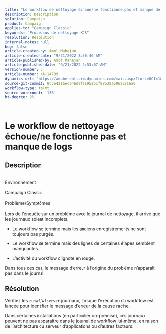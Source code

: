 ```yaml
---
title: "Le workflow de nettoyage échoue/ne fonctionne pas et manque de logs"
description: Description
solution: Campaign
product: Campaign
applies-to: "Campaign Classic"
keywords: "Processus de nettoyage KCS"
resolution: Resolution
internal-notes: null
bug: false
article-created-by: Amol Mahajan
article-created-date: "9/21/2022 8:30:46 AM"
article-published-by: Amol Mahajan
article-published-date: "9/21/2022 9:53:07 AM"
version-number: 3
article-number: KA-14799
dynamics-url: "https://adobe-ent.crm.dynamics.com/main.aspx?forceUCI=1&pagetype=entityrecord&etn=knowledgearticle&id=ae0018ac-8739-ed11-9db1-002248086cae"
source-git-commit: 0c3e421beca46d9fe1952b1f98538a50697216a0
workflow-type: tm+mt
source-wordcount: '136'
ht-degree: 2%

---
```


# Le workflow de nettoyage échoue/ne fonctionne pas et manque de logs

## Description

<br>Environnement<br><br>
Campaign Classic
<br><br>Problème/Symptômes<br><br>
Lors de l’enquête sur un problème avec le journal de nettoyage, il arrive que les journaux soient incomplets.

- Le workflow se termine mais les anciens enregistrements ne sont toujours pas purgés.

- Le workflow se termine mais des lignes de certaines étapes semblent manquantes.

- L’activité du workflow clignote en rouge.

Dans tous ces cas, le message d’erreur à l’origine du problème n’apparaît pas dans le journal.


## Résolution


Vérifiez les `runwf/wfserver` journaux, lorsque l’exécution du workflow est lancée pour identifier le message d’erreur de la cause racine.

Dans certaines installations (en particulier on-premise), ces journaux peuvent ne pas apparaître dans le journal de workflow lui-même, en raison de l’architecture du serveur d’applications ou d’autres facteurs.
